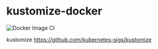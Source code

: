 # kustomize-docker

![Docker Image CI](https://github.com/mmurilo/kustomize-docker/workflows/Docker%20Image%20CI/badge.svg)

kustomize https://github.com/kubernetes-sigs/kustomize
